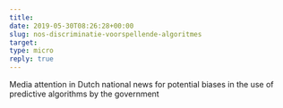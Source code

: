 ```yaml
---
title: 
date: 2019-05-30T08:26:28+00:00
slug: nos-discriminatie-voorspellende-algoritmes
target: 
type: micro
reply: true
---
```

Media attention in Dutch national news for potential biases in the use of predictive algorithms by the government